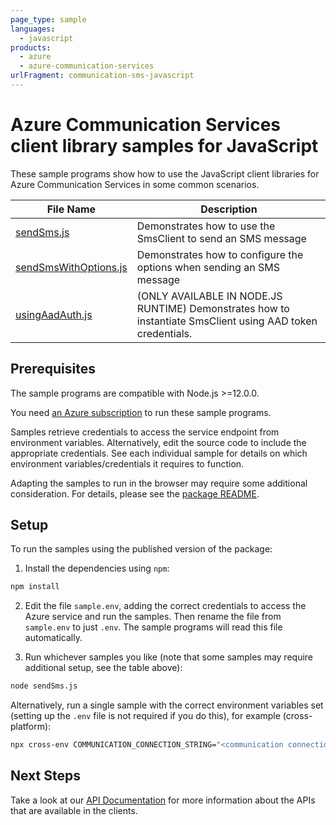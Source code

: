 ```yaml
---
page_type: sample
languages:
  - javascript
products:
  - azure
  - azure-communication-services
urlFragment: communication-sms-javascript
---
```


# Azure Communication Services client library samples for JavaScript

These sample programs show how to use the JavaScript client libraries for Azure Communication Services in some common scenarios.

| **File Name**                               | **Description**                                                                                            |
| ------------------------------------------- | ---------------------------------------------------------------------------------------------------------- |
| [sendSms.js][sendsms]                       | Demonstrates how to use the SmsClient to send an SMS message                                               |
| [sendSmsWithOptions.js][sendsmswithoptions] | Demonstrates how to configure the options when sending an SMS message                                      |
| [usingAadAuth.js][usingaadauth]             | (ONLY AVAILABLE IN NODE.JS RUNTIME) Demonstrates how to instantiate SmsClient using AAD token credentials. |

## Prerequisites

The sample programs are compatible with Node.js >=12.0.0.

You need [an Azure subscription][freesub] to run these sample programs.

Samples retrieve credentials to access the service endpoint from environment variables. Alternatively, edit the source code to include the appropriate credentials. See each individual sample for details on which environment variables/credentials it requires to function.

Adapting the samples to run in the browser may require some additional consideration. For details, please see the [package README][package].

## Setup

To run the samples using the published version of the package:

1. Install the dependencies using `npm`:

```bash
npm install
```

2. Edit the file `sample.env`, adding the correct credentials to access the Azure service and run the samples. Then rename the file from `sample.env` to just `.env`. The sample programs will read this file automatically.

3. Run whichever samples you like (note that some samples may require additional setup, see the table above):

```bash
node sendSms.js
```

Alternatively, run a single sample with the correct environment variables set (setting up the `.env` file is not required if you do this), for example (cross-platform):

```bash
npx cross-env COMMUNICATION_CONNECTION_STRING="<communication connection string>" node sendSms.js
```

## Next Steps

Take a look at our [API Documentation][apiref] for more information about the APIs that are available in the clients.

[sendsms]: https://github.com/Azure/azure-sdk-for-js/blob/master/sdk/communication/communication-sms/samples/v1/javascript/sendSms.js
[sendsmswithoptions]: https://github.com/Azure/azure-sdk-for-js/blob/master/sdk/communication/communication-sms/samples/v1/javascript/sendSmsWithOptions.js
[usingaadauth]: https://github.com/Azure/azure-sdk-for-js/blob/master/sdk/communication/communication-sms/samples/v1/javascript/usingAadAuth.js
[apiref]: https://docs.microsoft.com/javascript/api/@azure/communication-sms
[freesub]: https://azure.microsoft.com/free/
[package]: https://github.com/Azure/azure-sdk-for-js/tree/master/sdk/communication/communication-sms/README.md
